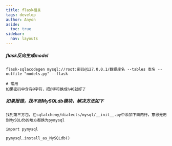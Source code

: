 ```yaml
---
title: flask相关
tags: develop
author: Anyon
aside:
  toc: true
sidebar:
  nav: layouts
---
```




##### flask反向生成model

```
flask-sqlacodegen mysql://root:密码@127.0.0.1/数据库名 --tables 表名 --outfile "models.py" --flask

# 常用
如果密码中含有@字符，把@字符换成%40就好了
```

##### 如果报错，找不到MySQLdb模块，解决方法如下

```
找到第三方包，在sqlalchemy/dialects/mysql/__init__.py中添加下面两行，意思是用到MySQLdb的地方都换为pymysql

import pymysql

pymysql.install_as_MySQLdb()

```

